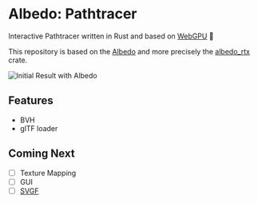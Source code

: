# Albedo: Pathtracer

Interactive Pathtracer written in Rust and based on [WebGPU](https://github.com/gfx-rs/wgpu) 🦀

This repository is based on the [Albedo](https://github.com/albedo-engine/albedo) and more precisely the [albedo_rtx](https://github.com/albedo-engine/albedo/tree/main/crates/albedo_rtx) crate.

![Initial Result with Albedo](screenshots/initial_result.gif)

## Features

* BVH
* glTF loader

## Coming Next

* [ ] Texture Mapping
* [ ] GUI
* [ ] [SVGF](https://cg.ivd.kit.edu/publications/2017/svgf/svgf_preprint.pdf)
